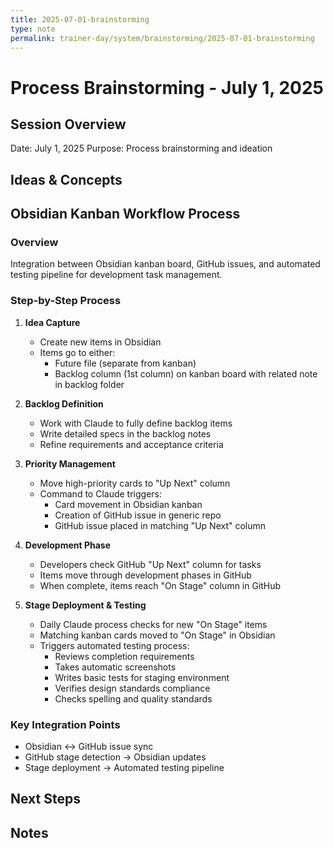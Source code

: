 ```yaml
---
title: 2025-07-01-brainstorming
type: note
permalink: trainer-day/system/brainstorming/2025-07-01-brainstorming
---
```


# Process Brainstorming - July 1, 2025

## Session Overview
Date: July 1, 2025
Purpose: Process brainstorming and ideation

## Ideas & Concepts
## Obsidian Kanban Workflow Process

### Overview
Integration between Obsidian kanban board, GitHub issues, and automated testing pipeline for development task management.

### Step-by-Step Process

1. **Idea Capture**
   - Create new items in Obsidian
   - Items go to either:
     - Future file (separate from kanban)
     - Backlog column (1st column) on kanban board with related note in backlog folder

2. **Backlog Definition**
   - Work with Claude to fully define backlog items
   - Write detailed specs in the backlog notes
   - Refine requirements and acceptance criteria

3. **Priority Management**
   - Move high-priority cards to "Up Next" column
   - Command to Claude triggers:
     - Card movement in Obsidian kanban
     - Creation of GitHub issue in generic repo
     - GitHub issue placed in matching "Up Next" column

4. **Development Phase**
   - Developers check GitHub "Up Next" column for tasks
   - Items move through development phases in GitHub
   - When complete, items reach "On Stage" column in GitHub

5. **Stage Deployment & Testing**
   - Daily Claude process checks for new "On Stage" items
   - Matching kanban cards moved to "On Stage" in Obsidian
   - Triggers automated testing process:
     - Reviews completion requirements
     - Takes automatic screenshots
     - Writes basic tests for staging environment
     - Verifies design standards compliance
     - Checks spelling and quality standards

### Key Integration Points
- Obsidian ↔ GitHub issue sync
- GitHub stage detection → Obsidian updates
- Stage deployment → Automated testing pipeline
## Next Steps

## Notes